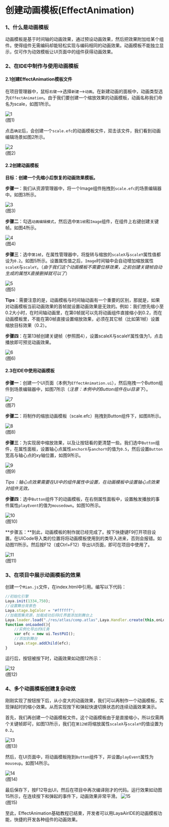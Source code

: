 # 创建动画模板(EffectAnimation)

### 1、什么是动画模板

动画模板是基于时间轴的动画效果，通过预设动画效果，然后把效果附加给某个组件。使得组件无需编码却能轻松实现与编码相同的动画效果。动画模板不能独立显示，仅可作为动效模板让UI页面中的组件获得动画效果。



### 2、在IDE中制作与使用动画模板

#### 2.1创建EffectAnimation模板文件

在项目管理器中，鼠标`右键`-->选择`新建`-->`动画`。在新建动画的面板中，动画类型选为`EffectAnimation`。由于我们要创建一个缩放效果的动画模板，动画名称我们命名为scale，如图1所示。

![1](img/1.png)<br/>(图1)

点击`确定`后，会创建一个`scale.efc`的动画模板文件，双击该文件，我们看到动画编辑场景如图2所示。

![2](img/2.png)<br/>(图2)



#### 2.2创建动画模板

**目标：创建一个先缩小后恢复的动画效果模板。**

**步骤一**：我们从资源管理器中，将一个Image组件拖拽到`scale.efc`的场景编辑器中。如图3所示。

![3](img/3.png)<br/>(图3)



**步骤二**：勾选`动画编辑模式`，然后选中`第1帧`和`Image`组件，在组件上右键创建关键帧。如图4所示。

![4](img/4.png)<br/>(图4)



**步骤三**：选中`第1帧`，在属性管理器中，将旋转与缩放的`scaleX`与`scaleY`属性值都设为`0.2`。如图5所示。设置属性值之后，`Image`时间轴中会自动增加缩放属性`scaleX`与`scaleY`。（*由于我们这个动画模板不需要位移效果，之前创建关键帧自动生成的属性X直接删掉就可以了*）

![5](img/5.png)<br/>(图5)

**Tips**：需要注意的是，动画模板与时间轴动画有一个重要的区别，那就是，如果对动画模板当前动画效果的首帧就设置动画效果是无效的。例如：我们想先缩小至0.2大小时，在时间轴动画里，在第0帧就可以先将动画组件直接缩小到0.2，而在动画模板里，不能在第0帧直接设置缩放效果，必须在其它帧（比如第1帧）设置缩放目标效果（0.2）。



**步骤四**：在第13帧创建关键帧（参照图4），设置scaleX与scaleY属性值为1，点击播放即可预览动画效果。

![6](img/6.png)<br/>(图6)



#### 2.3在IDE中使用动画模板

**步骤一**：创建一个UI页面（本例为`EffectAnimation.ui`），然后拖拽一个Button组件到场景编辑器中，如图7所示（*注意：本例中的Button组件在ui目录下*）。

![7](img/7.png)<br/>(图7)



**步骤二**：将制作的缩放动画模板（scale.efc）拖拽到Button组件下，如图8所示。

![8](img/8.gif)<br/>(图8)



**步骤三**：为实现居中缩放效果，以及让按钮看的更清楚一些。我们选中`Button`组件，在属性面板，设置轴心点属性`anchorX`与`anchorY`的值为`0.5`，然后设置`Button`宽高与轴心点的xy轴位置，如图9所示。

![9](img/9.png)<br/>(图9)

*Tips：轴心点效果需要在UI中的组件属性中设置，在动画模板中设置轴心点效果对组件无效。*

**步骤四**：选中`Button`组件下的动画模板，在右侧属性面板中，设置触发播放的事件属性`playEvent`的值为`mousedown`。如图10所示。

![10](img/10.png)<br/>(图10)

**步骤五：**到此，动画模板的制作就已经完成了。按下快捷键F9打开项目设置。在UICode导入类的位置将将动画模板使用到的类导入进来，否则会报错。如动图11所示。然后按F12（或Ctrl+F12）导出UI页面，即可在项目中使用了。

![11](img/11.gif)<br/>(图11)



### 3、在项目中展示动画模板的效果

创建一个`Mian.js`文件，在index.html中引用。编写以下代码：

```javascript
//初始化引擎
Laya.init(1334,750);
//设置舞台背景色
Laya.stage.bgColor = "#ffffff";
//加载图集资源，加载成功后将UI界面添加到舞台上
Laya.loader.load("./res/atlas/comp.atlas",Laya.Handler.create(this,onLoaded));
function onLoaded(){
    //实例化导出的UI类
    var efc = new ui.TestPUI();
    //添加到舞台
    Laya.stage.addChild(efc);
}

```

运行后，按钮被按下时，动画效果如动图12所示：

![12](img/12.gif)<br/>(图12)



### 4、多个动画模板创建复杂动效

刚刚实现了按钮按下后，从小变大的动画效果，我们可以再制作一个动画模板，实现弹起时的缩小效果。从而实现按下和弹起快速切换状态的连续动画效果演示。

首先，我们再创建一个动画模板文件。这个动画模板由于是直接缩小，所以仅需两个关键帧即可，如图13所示，我们在`第12帧`将缩放属性`scaleX`与`scaleY`的值设置为`0.2`。

![13](img/13.png)<br/>(图13)



然后，在UI页面中，将动画模板拖到`Button`组件下，并设置`playEvent`属性为`mouseup`。如图14所示。

![14](img/14.png)<br/>(图14)



最后保存下，按F12导出UI，然后在项目中再次编译刚才的代码。运行效果如动图15所示，在连续按下和弹起的事件下，动画效果非常平滑。
![15](img/15.gif)<br/>(图15)



至此，EffectAnimation基础教程已结束，开发者可以用LayaAirIDE的动画模板功能，快捷的开发各种组件的动画效果。